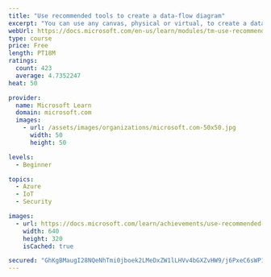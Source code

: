 ```yaml
---
title: "Use recommended tools to create a data-flow diagram"
excerpt: "You can use any canvas, physical or virtual, to create a data-flow diagram. Engineers at Microsoft recommend three tools to help you in your threat modeling journey."
webUrl: https://docs.microsoft.com/en-us/learn/modules/tm-use-recommended-tools-to-create-a-data-flow-diagram/
type: course
price: Free
length: PT18M
ratings:
  count: 423
  average: 4.7352247
heat: 50

provider:
  name: Microsoft Learn
  domain: microsoft.com
  images:
    - url: /assets/images/organizations/microsoft.com-50x50.jpg
      width: 50
      height: 50

levels:
  - Beginner

topics:
  - Azure
  - IoT
  - Security

images:
  - url: https://docs.microsoft.com/learn/achievements/use-recommended-tools-to-create-a-data-flow-diagram-social.png
    width: 640
    height: 320
    isCached: true

secured: "GhKgBMaugI28NQeNhTmi0jboek2LMeDxZW1lLHVv4bGXZvHW9/j6PxeC6sWP1/vrQsVjiF+X5dYrPDMULWtLxQTzarTgecu6dPZAW8Dg6Z/UcKhMCbiC9tdO8TeJ5pTX2KUS5mdvcXHvdKYTI04T5NJErwC1qAm3e5AjRghhTI+oP/YGGJaTF6SYXbtYQAPHztVURcaGVBjTkz/T+cc8a7a1y5V2zonwzPqaPyFYSzvEKqw9sepYqtcGVI8lUd8Op+wA6bi5DDuPsWWNm23sCk3wl3WdBCMzRSt384RDgwpLHMru/lTYQAmAmTjV3af/ArbR1rN7ki/faQbFBrqCj/al0/Vtw3WPAZ+qI8Zl1ovqrIWVSfbICwfjTPSw4IBXlR3+ee9Ay7Z7qErOGvsdMcbb6qSD7eOkiJmAk1I+Auc=;seiEGTvvyguY6XLxlMmAuw=="
---
```


